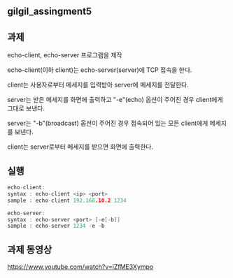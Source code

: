 ## gilgil_assingment5
## 과제

echo-client, echo-server 프로그램을 제작

echo-client(이하 client)는 echo-server(server)에 TCP 접속을 한다.


client는 사용자로부터 메세지를 입력받아 server에 메세지를 전달한다.


server는 받은 메세지를 화면에 출력하고 "-e"(echo) 옵션이 주어진 경우 client에게 그대로 보낸다.


server는 "-b"(broadcast) 옵션이 주어진 경우 접속되어 있는 모든 client에게 메세지를 보낸다.


client는 server로부터 메세지를 받으면 화면에 출력한다.

## 실행
```c
echo-client:
syntax : echo-client <ip> <port>
sample : echo-client 192.168.10.2 1234

echo-server:
syntax : echo-server <port> [-e[-b]]
sample : echo-server 1234 -e -b
```

## 과제 동영상
https://www.youtube.com/watch?v=iZfME3Xympo
